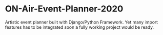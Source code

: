 # ON-Air-Event-Planner-2020
Artistic event planner built with Django/Python Framework. Yet many import features has to be integrated soon a fully working project would be ready.
